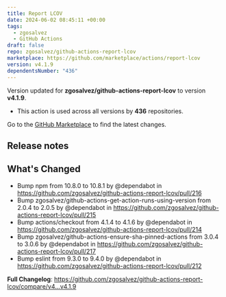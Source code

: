 ```yaml
---
title: Report LCOV
date: 2024-06-02 08:45:11 +00:00
tags:
  - zgosalvez
  - GitHub Actions
draft: false
repo: zgosalvez/github-actions-report-lcov
marketplace: https://github.com/marketplace/actions/report-lcov
version: v4.1.9
dependentsNumber: "436"
---
```



Version updated for **zgosalvez/github-actions-report-lcov** to version **v4.1.9**.
- This action is used across all versions by **436** repositories.

Go to the [GitHub Marketplace](https://github.com/marketplace/actions/report-lcov) to find the latest changes.

## Release notes

## What's Changed
* Bump npm from 10.8.0 to 10.8.1 by @dependabot in https://github.com/zgosalvez/github-actions-report-lcov/pull/216
* Bump zgosalvez/github-actions-get-action-runs-using-version from 2.0.4 to 2.0.5 by @dependabot in https://github.com/zgosalvez/github-actions-report-lcov/pull/215
* Bump actions/checkout from 4.1.4 to 4.1.6 by @dependabot in https://github.com/zgosalvez/github-actions-report-lcov/pull/214
* Bump zgosalvez/github-actions-ensure-sha-pinned-actions from 3.0.4 to 3.0.6 by @dependabot in https://github.com/zgosalvez/github-actions-report-lcov/pull/217
* Bump eslint from 9.3.0 to 9.4.0 by @dependabot in https://github.com/zgosalvez/github-actions-report-lcov/pull/212


**Full Changelog**: https://github.com/zgosalvez/github-actions-report-lcov/compare/v4...v4.1.9
